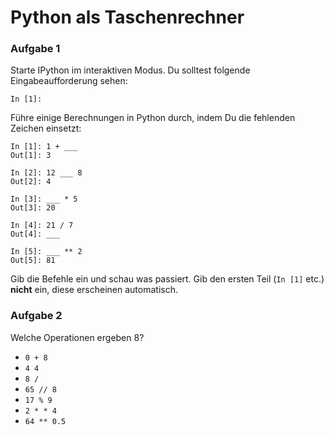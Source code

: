 
# Python als Taschenrechner

### Aufgabe 1

Starte IPython im interaktiven Modus. Du solltest folgende Eingabeaufforderung sehen:

    In [1]:

Führe einige Berechnungen in Python durch, indem Du die fehlenden Zeichen einsetzt:

    In [1]: 1 + ___
    Out[1]: 3

    In [2]: 12 ___ 8
    Out[2]: 4

    In [3]: ___ * 5
    Out[3]: 20

    In [4]: 21 / 7
    Out[4]: ___

    In [5]: ___ ** 2
    Out[5]: 81

Gib die Befehle ein und schau was passiert. Gib den ersten Teil (`In [1]` etc.) **nicht** ein, diese erscheinen automatisch.


### Aufgabe 2

Welche Operationen ergeben 8?

* `0 + 8`
* `4 4`
* `8 /`
* `65 // 8`
* `17 % 9`
* `2 * * 4`
* `64 ** 0.5`

